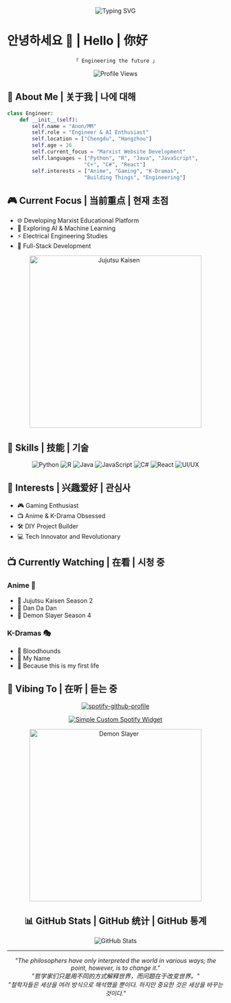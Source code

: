 <div align="center">

<img src="https://readme-typing-svg.herokuapp.com?font=Fira+Code&weight=600&size=30&pause=1000&color=FFD700&center=true&vCenter=true&width=535&lines=Hello%2C+welcome+to+my+page" alt="Typing SVG" />

</div>

# 안녕하세요 👋 | Hello | 你好

<div align="center">
  
```
「 Engineering the future 」
```

![Profile Views](https://komarev.com/ghpvc/?username=YOURUSERNAME&color=blueviolet)

</div>

## 🌌 About Me | 关于我 | 나에 대해

```python
class Engineer:
    def __init__(self):
        self.name = "Anon/MM"
        self.role = "Engineer & AI Enthusiast"
        self.location = ["Chengdu", "Hangzhou"]
        self.age = 26
        self.current_focus = "Marxist Website Development"
        self.languages = ["Python", "R", "Java", "JavaScript", 
                         "C+", "C#", "React"]
        self.interests = ["Anime", "Gaming", "K-Dramas", 
                         "Building Things", "Engineering"]
```

## 🎮 Current Focus | 当前重点 | 현재 초점

- 🌐 Developing Marxist Educational Platform
- 🤖 Exploring AI & Machine Learning
- ⚡ Electrical Engineering Studies
- 🔧 Full-Stack Development

<div align="center">
<img src="https://64.media.tumblr.com/a5f5f3bba7ff79e98a54eaeb754ef516/3a79b9d52ff67eae-5f/s1280x1920/2b4a69598fcd171e1f22ba9976113920113e31e6.gifv" width="400" alt="Jujutsu Kaisen"/>
</div>

## 💫 Skills | 技能 | 기술

<div align="center">

![Python](https://img.shields.io/badge/Python-14354C?style=for-the-badge&logo=python&logoColor=white)
![R](https://img.shields.io/badge/R-276DC3?style=for-the-badge&logo=r&logoColor=white)
![Java](https://img.shields.io/badge/Java-ED8B00?style=for-the-badge&logo=openjdk&logoColor=white)
![JavaScript](https://img.shields.io/badge/JavaScript-F7DF1E?style=for-the-badge&logo=javascript&logoColor=black)
![C#](https://img.shields.io/badge/C%23-239120?style=for-the-badge&logo=c-sharp&logoColor=white)
![React](https://img.shields.io/badge/React-20232A?style=for-the-badge&logo=react&logoColor=61DAFB)
![UI/UX](https://img.shields.io/badge/UI%2FUX-FF4088?style=for-the-badge&logo=figma&logoColor=white)

</div>

## 🌟 Interests | 兴趣爱好 | 관심사

- 🎮 Gaming Enthusiast
- 📺 Anime & K-Drama Obsessed
- 🛠️ DIY Project Builder
- 💻 Tech Innovator and Revolutionary

## 📺 Currently Watching | 在看 | 시청 중

### Anime 🍜
- 🌟 Jujutsu Kaisen Season 2
- 🌟 Dan Da Dan
- 🌟 Demon Slayer Season 4

### K-Dramas 🎭
- 🌟 Bloodhounds
- 🌟 My Name
- 🌟 Because this is my first life

## 🎵 Vibing To | 在听 | 듣는 중

<div align="center">

[![spotify-github-profile](https://spotify-github-profile.vercel.app/api/view?uid=31s7xbpqzwc4up37ci5uw3w4n3bi&cover_image=true&theme=novatorem&show_offline=false&background_color=121212&interchange=false&bar_color=53b14f&bar_color_cover=false)](https://open.spotify.com/track/39naxI2F1PoGszYuQ0bUFp?si=ec1cce06deee4079)

</div>

<div align="center">

[![Simple Custom Spotify Widget](https://img.shields.io/badge/Favorite%20Song-39naxI2F1PoGszYuQ0bUFp-1DB954?style=for-the-badge&logo=spotify&logoColor=white)](https://open.spotify.com/track/39naxI2F1PoGszYuQ0bUFp?si=ec1cce06deee4079)

<div align="center">
<img src="https://www.icegif.com/wp-content/uploads/tanjiro-kamado-icegif-2.gif" width="400" alt="Demon Slayer"/>
</div>

## 📊 GitHub Stats | GitHub 统计 | GitHub 통계

<div align="center">

![GitHub Stats](https://github-readme-stats.vercel.app/api?username=YOURUSERNAME&show_icons=true&theme=tokyonight)

</div>

---

<div align="center">

*"The philosophers have only interpreted the world in various ways; the point, however, is to change it."*  
*"哲学家们只是用不同的方式解释世界，而问题在于改变世界。"*  
*"철학자들은 세상을 여러 방식으로 해석했을 뿐이다. 하지만 중요한 것은 세상을 바꾸는 것이다."*

</div>
